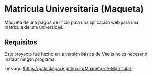 # Matricula Universitaria (Maqueta)
Maqueta de una página de inicio para una aplicación web para una matricula de una universidad. 

## Requisitos
Este proyecto fué hecho en la versión básica de Vue.js no es necesario instalar ningún programa.
 
 Link aquí(https://patrickspace.github.io/Maqueta-de-Matricula/)
